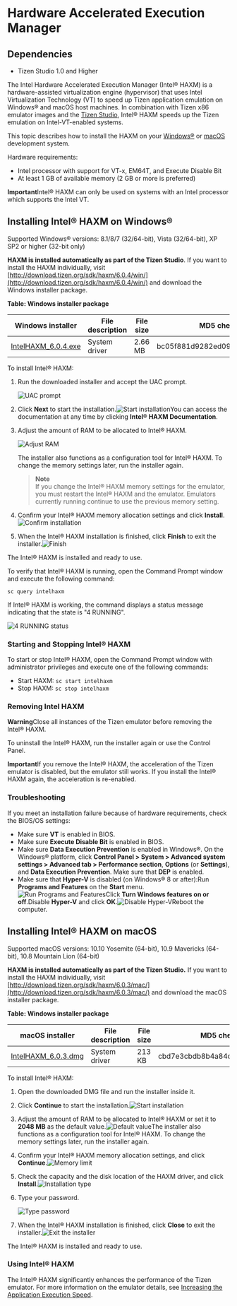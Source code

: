 # Hardware Accelerated Execution Manager

## Dependencies

- Tizen Studio 1.0 and Higher

The Intel Hardware Accelerated Execution Manager (Intel® HAXM) is a hardware-assisted virtualization engine (hypervisor) that uses Intel Virtualization Technology (VT) to speed up Tizen application emulation on Windows® and macOS host machines. In combination with Tizen x86 emulator images and the [Tizen Studio](../cover-page.md), Intel® HAXM speeds up the Tizen emulation on Intel-VT-enabled systems.

This topic describes how to install the HAXM on your [Windows®](#on_Windows) or [macOS](#on_MacOS) development system.

Hardware requirements:

- Intel processor with support for VT-x, EM64T, and Execute Disable Bit
- At least 1 GB of available memory (2 GB or more is preferred)

**Important**Intel® HAXM can only be used on systems with an Intel processor which supports the Intel VT.

## Installing Intel® HAXM on Windows®

Supported Windows® versions: 8.1/8/7 (32/64-bit), Vista (32/64-bit), XP SP2 or higher (32-bit only)

**HAXM is installed automatically as part of the Tizen Studio**. If you want to install the HAXM individually, visit [http://download.tizen.org/sdk/haxm/6.0.4/win/](http://download.tizen.org/sdk/haxm/6.0.4/win/) and download the Windows installer package.

**Table: Windows installer package**

| Windows installer                        | File description | File size | MD5 checksum                     |
| ---------------------------------------- | ---------------- | --------- | -------------------------------- |
| [IntelHAXM_6.0.4.exe](http://download.tizen.org/sdk/haxm/6.0.4/win/IntelHAXM_6.0.4.exe) | System driver    | 2.66 MB   | bc05f881d9282ed0914b3e0bf3c96e89 |

To install Intel® HAXM:

1. Run the downloaded installer and accept the UAC prompt.

   ![UAC prompt](./media/hardware_uac_prompt.png)

2. Click **Next** to start the installation.![Start installation](./media/hardware_start_instal.png)You can access the documentation at any time by clicking **Intel® HAXM Documentation**.

3. Adjust the amount of RAM to be allocated to Intel® HAXM.

   ![Adjust RAM](./media/hardware_ram.png)

   The installer also functions as a configuration tool for Intel® HAXM. To change the memory settings later, run the installer again.

   > **Note**  
   > If you change the Intel® HAXM memory settings for the emulator, you must restart the Intel® HAXM and the emulator. Emulators currently running continue to use the previous memory setting.

4. Confirm your Intel® HAXM memory allocation settings and click **Install**.![Confirm installation](./media/hardware_instal.png)

5. When the Intel® HAXM installation is finished, click **Finish** to exit the installer.![Finish](./media/hardware_finish.png)

The Intel® HAXM is installed and ready to use.

To verify that Intel® HAXM is running, open the Command Prompt window and execute the following command:

```
sc query intelhaxm
```

If Intel® HAXM is working, the command displays a status message indicating that the state is "4 RUNNING".

![4 RUNNING status](./media/hardware_4_running.png)

### Starting and Stopping Intel® HAXM

To start or stop Intel® HAXM, open the Command Prompt window with administrator privileges and execute one of the following commands:

- Start HAXM: `sc start intelhaxm`
- Stop HAXM: `sc stop intelhaxm`

### Removing Intel HAXM

**Warning**Close all instances of the Tizen emulator before removing the Intel® HAXM.

To uninstall the Intel® HAXM, run the installer again or use the Control Panel.

**Important**If you remove the Intel® HAXM, the acceleration of the Tizen emulator is disabled, but the emulator still works. If you install the Intel® HAXM again, the acceleration is re-enabled.

### Troubleshooting

If you meet an installation failure because of hardware requirements, check the BIOS/OS settings:

- Make sure **VT** is enabled in BIOS.
- Make sure **Execute Disable Bit** is enabled in BIOS.
- Make sure **Data Execution Prevention** is enabled in Windows®. On the Windows® platform, click **Control Panel > System > Advanced system settings > Advanced tab > Performance section**, **Options** (or **Settings**), and **Data Execution Prevention**. Make sure that **DEP** is enabled.
- Make sure that **Hyper-V** is disabled (on Windows® 8 or after):Run **Programs and Features** on the **Start** menu.![Run Programs and Features](./media/hardware_run_program.png)Click **Turn Windows features on or off**.Disable **Hyper-V** and click **OK**.![Disable Hyper-V](./media/hardware_hyper_v.png)Reboot the computer.

## Installing Intel® HAXM on macOS

Supported macOS versions: 10.10 Yosemite (64-bit), 10.9 Mavericks (64-bit), 10.8 Mountain Lion (64-bit)

**HAXM is installed automatically as part of the Tizen Studio.** If you want to install the HAXM individually, visit [http://download.tizen.org/sdk/haxm/6.0.3/mac/](http://download.tizen.org/sdk/haxm/6.0.3/mac/) and download the macOS installer package.

**Table: Windows installer package**

| macOS installer                          | File description | File size | MD5 checksum                     |
| ---------------------------------------- | ---------------- | --------- | -------------------------------- |
| [IntelHAXM_6.0.3.dmg](http://download.tizen.org/sdk/haxm/6.0.3/mac/IntelHAXM_6.0.3.dmg) | System driver    | 213 KB    | cbd7e3cbdb8b4a84c91fc9094b2cd134 |

To install Intel® HAXM:

1. Open the downloaded DMG file and run the installer inside it.

2. Click **Continue** to start the installation.![Start installation](./media/hardware_os_start_instal.png)

3. Adjust the amount of RAM to be allocated to Intel® HAXM or set it to **2048 MB** as the default value.![Default value](./media/hardware_os_default.png)The installer also functions as a configuration tool for Intel® HAXM. To change the memory settings later, run the installer again.

4. Confirm your Intel® HAXM memory allocation settings, and click **Continue**.![Memory limit](./media/hardware_os_continue.png)

5. Check the capacity and the disk location of the HAXM driver, and click **Install**.![Installation type](./media/hardware_os_instal.png)

6. Type your password.

   ![Type password](./media/hardware_os_pass.png)

7. When the Intel® HAXM installation is finished, click **Close** to exit the installer.![Exit the installer](./media/hardware_os_close.png)

The Intel® HAXM is installed and ready to use.

### Using Intel® HAXM

The Intel® HAXM significantly enhances the performance of the Tizen emulator. For more information on the emulator details, see [Increasing the Application Execution Speed](../common-tools/emulator.md#speed).